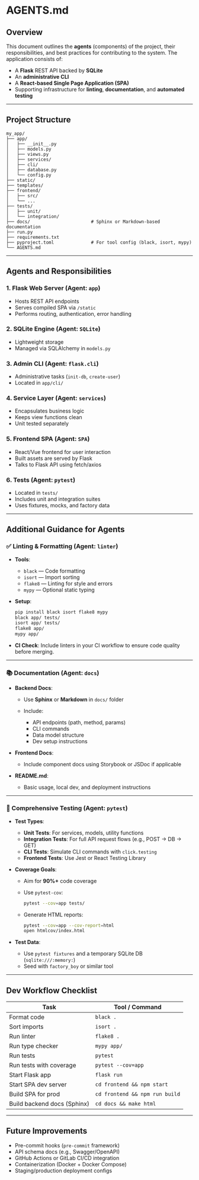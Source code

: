 # AGENTS.md

## Overview

This document outlines the **agents** (components) of the project, their responsibilities, and best practices for contributing to the system. The application consists of:

* A **Flask** REST API backed by **SQLite**
* An **administrative CLI**
* A **React-based Single Page Application (SPA)**
* Supporting infrastructure for **linting**, **documentation**, and **automated testing**

---

## Project Structure

```
my_app/
├── app/
│   ├── __init__.py
│   ├── models.py
│   ├── views.py
│   ├── services/
│   ├── cli/
│   ├── database.py
│   └── config.py
├── static/
├── templates/
├── frontend/
│   ├── src/
│   └── ...
├── tests/
│   ├── unit/
│   └── integration/
├── docs/                       # Sphinx or Markdown-based documentation
├── run.py
├── requirements.txt
├── pyproject.toml              # For tool config (black, isort, mypy)
└── AGENTS.md
```

---

## Agents and Responsibilities

### 1. **Flask Web Server** (Agent: `app`)

* Hosts REST API endpoints
* Serves compiled SPA via `/static`
* Performs routing, authentication, error handling

### 2. **SQLite Engine** (Agent: `SQLite`)

* Lightweight storage
* Managed via SQLAlchemy in `models.py`

### 3. **Admin CLI** (Agent: `flask.cli`)

* Administrative tasks (`init-db`, `create-user`)
* Located in `app/cli/`

### 4. **Service Layer** (Agent: `services`)

* Encapsulates business logic
* Keeps view functions clean
* Unit tested separately

### 5. **Frontend SPA** (Agent: `SPA`)

* React/Vue frontend for user interaction
* Built assets are served by Flask
* Talks to Flask API using fetch/axios

### 6. **Tests** (Agent: `pytest`)

* Located in `tests/`
* Includes unit and integration suites
* Uses fixtures, mocks, and factory data

---

## Additional Guidance for Agents

### ✅ Linting & Formatting (Agent: `linter`)

* **Tools**:

  * `black` — Code formatting
  * `isort` — Import sorting
  * `flake8` — Linting for style and errors
  * `mypy` — Optional static typing
* **Setup**:

  ```bash
  pip install black isort flake8 mypy
  black app/ tests/
  isort app/ tests/
  flake8 app/
  mypy app/
  ```
* **CI Check**: Include linters in your CI workflow to ensure code quality before merging.

---

### 📚 Documentation (Agent: `docs`)

* **Backend Docs**:

  * Use **Sphinx** or **Markdown** in `docs/` folder
  * Include:

    * API endpoints (path, method, params)
    * CLI commands
    * Data model structure
    * Dev setup instructions
* **Frontend Docs**:

  * Include component docs using Storybook or JSDoc if applicable
* **README.md**:

  * Basic usage, local dev, and deployment instructions

---

### 🧪 Comprehensive Testing (Agent: `pytest`)

* **Test Types**:

  * **Unit Tests**: For services, models, utility functions
  * **Integration Tests**: For full API request flows (e.g., POST → DB → GET)
  * **CLI Tests**: Simulate CLI commands with `click.testing`
  * **Frontend Tests**: Use Jest or React Testing Library
* **Coverage Goals**:

  * Aim for **90%+** code coverage
  * Use `pytest-cov`:

    ```bash
    pytest --cov=app tests/
    ```
  * Generate HTML reports:

    ```bash
    pytest --cov=app --cov-report=html
    open htmlcov/index.html
    ```
* **Test Data**:

  * Use `pytest fixtures` and a temporary SQLite DB (`sqlite:///:memory:`)
  * Seed with `factory_boy` or similar tool

---

## Dev Workflow Checklist

| Task                        | Tool / Command                 |
| --------------------------- | ------------------------------ |
| Format code                 | `black .`                      |
| Sort imports                | `isort .`                      |
| Run linter                  | `flake8 .`                     |
| Run type checker            | `mypy app/`                    |
| Run tests                   | `pytest`                       |
| Run tests with coverage     | `pytest --cov=app`             |
| Start Flask app             | `flask run`                    |
| Start SPA dev server        | `cd frontend && npm start`     |
| Build SPA for prod          | `cd frontend && npm run build` |
| Build backend docs (Sphinx) | `cd docs && make html`         |

---

## Future Improvements

* Pre-commit hooks (`pre-commit` framework)
* API schema docs (e.g., Swagger/OpenAPI)
* GitHub Actions or GitLab CI/CD integration
* Containerization (Docker + Docker Compose)
* Staging/production deployment configs
